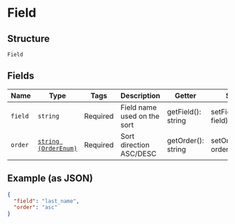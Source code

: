 
# Field

## Structure

`Field`

## Fields

| Name | Type | Tags | Description | Getter | Setter |
|  --- | --- | --- | --- | --- | --- |
| `field` | `string` | Required | Field name used on the sort | getField(): string | setField(string field): void |
| `order` | [`string (OrderEnum)`](../../doc/models/order-enum.md) | Required | Sort direction ASC/DESC | getOrder(): string | setOrder(string order): void |

## Example (as JSON)

```json
{
  "field": "last_name",
  "order": "asc"
}
```

